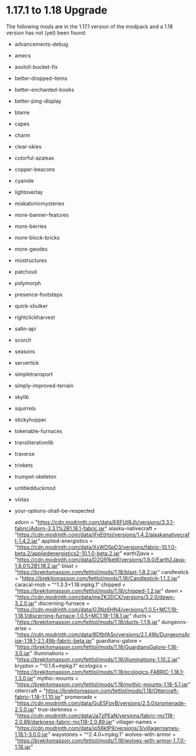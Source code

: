 # 1.17.1 to 1.18 Upgrade

The following mods are in the 1.17.1 version of the modpack and a 1.18 version has not (yet) been found:

- advancements-debug
- amecs
- axolotl-bucket-fix
- better-dropped-items
- better-enchanted-books
- better-ping-display
- blame
- capes
- charm
- clear-skies
- colorful-azaleas
- copper-beacons
- cyanide
- lightoverlay
- miskatonicmysteries
- more-banner-features
- more-berries
- more-block-bricks
- more-geodes
- mostructures
- patchouli
- polymorph
- presence-footsteps
- quick-shulker
- rightclickharvest
- satin-api
- scorch
- seasons
- servertick
- simpletransport
- simply-improved-terrain
- skylib
- squirrels
- stickyhopper
- tokenable-furnaces
- transliterationlib
- traverse
- trinkets
- trumpet-skeleton
- untitledduckmod
- vistas
- your-options-shall-be-respected


  adorn = "https://cdn.modrinth.com/data/E6FUtRJh/versions/3.3.1-fabric/Adorn-3.3.1%2B1.18.1-fabric.jar"
  alaska-nativecraft = "https://cdn.modrinth.com/data/iFnEtHsI/versions/1.4.2/alaskanativecraft-1.4.2.jar"
  applied-energistics = "https://cdn.modrinth.com/data/XxWD5pD3/versions/fabric-10.1.0-beta.2/appliedenergistics2-10.1.0-beta.2.jar"
  earth2java = "https://cdn.modrinth.com/data/D2Q91keW/versions/1.8.0/Earth2Java-1.8.0%2B1.18.2.jar"
  blast = "https://brekitomasson.com/fettlol/mods/1.18/blast-1.8.2.jar"
  candlestick = "https://brekitomasson.com/fettlol/mods/1.18/Candlestick-1.1.2.jar"
  caracal-mob = "^1.3.3+1.18.mpkg.1"
  chipped = "https://brekitomasson.com/fettlol/mods/1.18/chipped-1.2.jar"
  dawn = "https://cdn.modrinth.com/data/meZK2DCX/versions/3.2.0/dawn-3.2.0.jar"
  discerning-furnace = "https://cdn.modrinth.com/data/G3Nz6HN4/versions/1.0.5+MC1.18-1.18.1/discerning-furnace-1.0.5+MC1.18-1.18.1.jar"
  ducts = "https://brekitomasson.com/fettlol/mods/1.18/ducts-1.1.6.jar"
  dungeons-arise = "https://cdn.modrinth.com/data/8DfbfASn/versions/2.1.49b/DungeonsArise-1.18.1-2.1.49b-fabric-beta.jar"
  guardians-galore = "https://brekitomasson.com/fettlol/mods/1.18/GuardiansGalore-1.18-3.0.jar"
  illuminations = "https://brekitomasson.com/fettlol/mods/1.18/illuminations-1.10.2.jar"
  krypton = "^0.1.6+mpkg.1"
  ecologics = "https://brekitomasson.com/fettlol/mods/1.18/ecologics-FABRIC-1.18.1-1.3.0.jar"
  mythic-mounts = "https://brekitomasson.com/fettlol/mods/1.18/mythic-mounts-1.18-5.1.jar"
  ottercraft = "https://brekitomasson.com/fettlol/mods/1.18/Ottercraft-fabric-1.18-1.1.10.jar"
  promenade = "https://cdn.modrinth.com/data/GuE5FpvB/versions/2.5.0/promenade-2.5.0.jar"
  true-darkness = "https://cdn.modrinth.com/data/Ja7zPEaN/versions/fabric-mc118-2.0.89/darkness-fabric-mc118-2.0.89.jar"
  villager-names = "https://cdn.modrinth.com/data/ip56ktP9/versions/3/villagernames-1.18.1-3.0.0.jar"
  waystones = "^2.4.0+mpkg.1"
  wolves-with-armor = "https://brekitomasson.com/fettlol/mods/1.18/wolves-with-armor-1.7.0-1.18.jar"




